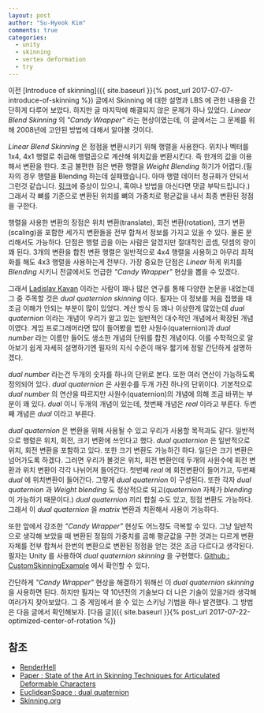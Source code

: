 ```yaml
---
layout: post
author: "Su-Hyeok Kim"
comments: true
categories:
  - unity
  - skinning
  - vertex deformation
  - try
---
```


이전 [Introduce of skinning]({{ site.baseurl }}{% post_url 2017-07-07-introduce-of-skinning %}) 글에서 Skinning 에 대한 설명과 LBS 에 관한 내용을 간단하게 다루어 보았다. 하지만 글 마지막에 해결되지 않은 문제가 하나 있었다. _Linear Blend Skinning_ 의 _"Candy Wrapper"_ 라는 현상이였는데, 이 글에서는 그 문제를 위해 2008년에 고안된 방법에 대해서 알아볼 것이다.

<!-- more -->

_Linear Blend Skinning_ 은 정점을 변환시키기 위해 행렬을 사용한다. 위치나 벡터를 1x4, 4x1 행렬로 취급해 행렬곱으로 계산해 위치값을 변환시킨다. 즉 한개의 값을 이용해서 변환을 한다. 조금 불편한 점은 변환 행렬을 _Weight Blending_ 하기가 어렵다.(필자의 경우 행렬을 Blending 하는데 실패했습니다. 아마 행렬 데이터 정규화가 안되서 그런것 같습니다. [링크](https://github.com/hrmrzizon/CustomSkinningExample/issues/6)에 증상이 있으니, 혹여나 방법을 아신다면 댓글 부탁드립니다.) 그래서 각 뼈를 기준으로 변환된 위치를 뼈의 가중치로 평균값을 내서 최종 변환된 정점을 구한다.

행렬을 사용한 변환의 장점은 위치 변환(translate), 회전 변환(rotation), 크기 변환(scaling)을 포함한 세가지 변환들을 전부 합쳐서 정보를 가지고 있을 수 있다. 물론 분리해서도 가능하다. 단점은 행렬 곱을 아는 사람은 알겠지만 절대적인 곱셈, 덧셈의 량이 꽤 된다. 3개의 변환을 합친 변환 행렬은 일반적으로 4x4 행렬을 사용하고 아무리 최적화를 해도 4x3 행렬을 사용하는게 전부다. 가장 중요한 단점은 _Linear_ 하게 위치를 _Blending_ 시키니 전글에서도 언급한 _"Candy Wrapper"_ 현상을 뽑을 수 있겠다.

그래서 [Ladislav Kavan](https://www.cs.utah.edu/~ladislav/) 이라는 사람이 꽤나 많은 연구를 통해 다양한 논문을 내었는데 그 중 주목할 것은 _dual quaternion skinning_ 이다. 필자는 이 정보를 처음 접했을 때 조금 이해가 안되는 부분이 많이 있었다. 계산 방식 등 꽤나 이상한게 많았는데 _dual quaternion_ 이라는 개념이 우리가 알고 있는 일반적인 대수적인 개념에서 확장된 개념이였다. 게임 프로그래머라면 많이 들어봤을 법한 사원수(quaternion)과 _dual number_ 라는 이름만 들어도 생소한 개념의 단위를 합친 개념이다. 이를 수학적으로 알아보기 쉽게 자세히 설명하기엔 필자의 지식 수준이 매우 짧기에 정말 간단하게 설명하겠다.

_dual number_ 라는건 두개의 숫자를 하나의 단위로 본다. 또한 여러 연산이 가능하도록 정의되어 있다. _dual quaternion_ 은 사원수를 두개 가진 하나의 단위이다. 기본적으로 _dual number_ 의 연산을 따르지만 사원수(quaternion)의 개념에 의해 조금 바뀌는 부분이 꽤 있다. _dual_ 이니 두개의 개념이 있는데, 첫번째 개념은 _real_ 이라고 부른다. 두번째 개념은 _dual_ 이라고 부른다.

_dual quaternion_ 은 변환을 위해 사용될 수 있고 우리가 사용할 목적과도 같다. 일반적으로 행렬은 위치, 회전, 크기 변환에 쓰인다고 했다. _dual quaternion_ 은 일반적으로 위치, 회전 변환을 포함하고 있다. 또한 크기 변환도 가능하긴 하다. 일단은 크기 변환은 넘어가도록 하겠다. 그러면 우리가 볼것은 위치, 회전 변환인데 두개의 사원수에 회전 변환과 위치 변환이 각각 나뉘어져 들어간다. 첫번째 _real_ 에 회전변환이 들어가고, 두번째 _dual_ 에 위치변환이 들어간다. 그렇게 _dual quaternion_ 이 구성된다. 또한 각자 _dual quaternion_ 과 _Weight blending_ 도 정상적으로 되고(_quaternion_ 자체가 _blending_ 이 가능하기 때문이다.) _dual quaternion_ 끼리 합칠 수도 있고, 정점 변환도 가능하다. 그래서 이 _dual quaternion_ 을 _matrix_ 변환과 치환해서 사용이 가능하다.

또한 앞에서 강조한 _"Candy Wrapper"_ 현상도 어느정도 극복할 수 있다. 그냥 일반적으로 생각해 보았을 때 변환된 정점의 가중치를 곱해 평균값을 구한 것과는 다르게 변환 자체를 전부 합쳐서 한번의 변환으로 변환된 정점을 얻는 것은 조금 다르다고 생각된다. 필자는 Unity 를 사용하여 _dual quaternion skinning_ 을 구현했다. [Github : CustomSkinningExample](https://github.com/hrmrzizon/CustomSkinningExample) 에서 확인할 수 있다.

간단하게 _"Candy Wrapper"_ 현상을 해결하기 위해선 이 _dual quaternion skinning_ 을 사용하면 된다. 하지만 필자는 약 10년전의 기술보다 더 나은 기술이 있을거라 생각해 여러가지 찾아보았다. 그 중 게임에서 쓸 수 있는 스키닝 기법을 하나 발견했다. 그 방법은 다음 글에서 확인해보자. [다음 글]({{ site.baseurl }}{% post_url 2017-07-22-optimized-center-of-rotation %})

## 참조

 - [RenderHell](https://simonschreibt.de/gat/renderhell-book1/)
 - [Paper : State of the Art in Skinning Techniques for Articulated Deformable Characters](http://www.fratarcangeli.net/wp-content/uploads/GRAPP.pdf)
 - [EuclideanSpace : dual quaternion](http://www.euclideanspace.com/maths/algebra/realNormedAlgebra/other/dualQuaternion/)
 - [Skinning.org](http://skinning.org/)
